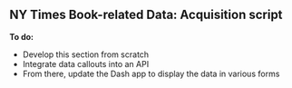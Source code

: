 ## NY Times Book-related Data: Acquisition script

**To do:**

* Develop this section from scratch
* Integrate data callouts into an API
* From there, update the Dash app to display the data in various forms
